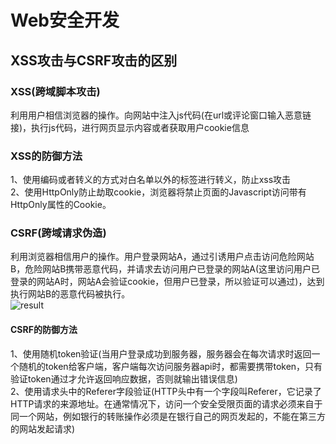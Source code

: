 # Web安全开发  
## XSS攻击与CSRF攻击的区别  
### XSS(跨域脚本攻击)  
利用用户相信浏览器的操作。向网站中注入js代码(在url或评论窗口输入恶意链接)，执行js代码，进行网页显示内容或者获取用户cookie信息   
### XSS的防御方法  
1、使用编码或者转义的方式对白名单以外的标签进行转义，防止xss攻击  
2、使用HttpOnly防止劫取cookie，浏览器将禁止页面的Javascript访问带有HttpOnly属性的Cookie。
### CSRF(跨域请求伪造)    
利用浏览器相信用户的操作。用户登录网站A，通过引诱用户点击访问危险网站B，危险网站B携带恶意代码，并请求去访问用户已登录的网站A(这里访问用户已登录的网站A时，网站A会验证cookie，但用户已登录，所以验证可以通过)，达到执行网站B的恶意代码被执行。  
![result](https://static01.imgkr.com/temp/e5ad2e1b34184f4192d27ec945c97158.jpg)  
#### CSRF的防御方法  
1、使用随机token验证(当用户登录成功到服务器，服务器会在每次请求时返回一个随机的token给客户端，客户端每次访问服务器api时，都需要携带token，只有验证token通过才允许返回响应数据，否则就输出错误信息)  
2、使用请求头中的Referer字段验证(HTTP头中有一个字段叫Referer，它记录了HTTP请求的来源地址。在通常情况下，访问一个安全受限页面的请求必须来自于同一个网站，例如银行的转账操作必须是在银行自己的网页发起的，不能在第三方的网站发起请求)
